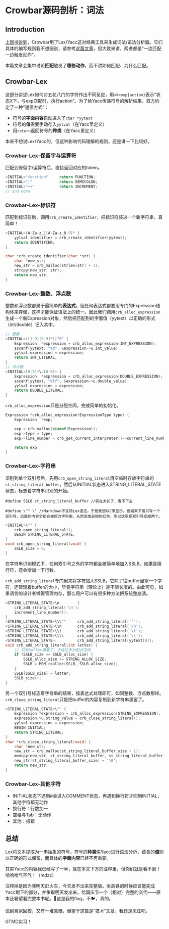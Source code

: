 # Crowbar源码剖析：词法

## Introduction

[上回书说到](https://daichao1997.github.io/Crowbar源码剖析：总体框架.html)，Crowbar用了Lex/Yacc这对经典工具来生成词法/语法分析器。它们具体的编写规则我不想细说，请参考[这篇文章](https://segmentfault.com/a/1190000000396608)，但大致来讲，两者都是“一边匹配一边触发动作”。

本篇文章会集中讨论**匹配**触发了**哪些动作**，而不讲如何匹配、为什么匹配。

## Crowbar-Lex

这部分讲述Lex如何对五花八门的字符作出不同反应，用`<X>exp{action}`表示“状态X下，与exp匹配时，执行action”。为了给Yacc传递符号的解析结果，双方约定了一种“通信方式”：

- 符号的**字面内容**自动进入了`char *yytext`
- 符号的**值**需要手动存入`yylval`（在Yacc里定义）
- 用`return`返回符号的**种类**（在Yacc里定义）

本来不想说Lex/Yacc的，但这种影响代码理解的规则，还是讲一下比较好。

### Crowbar-Lex-保留字与运算符

匹配到保留字/运算符后，直接返回对应的token。

```c
<INITIAL>"function"     return FUNCTION;
<INITIAL>";"            return SEMICOLON;
<INITIAL>"++"           return INCREMENT;
// and more
```

### Crowbar-Lex-标识符

匹配到标识符后，调用`crb_create_identifier`，把标识符装进一个新字符串。真简单！

```c
<INITIAL>[A-Za-z_][A-Za-z_0-9]* {
    yylval.identifier = crb_create_identifier(yytext);
    return IDENTIFIER;
}

char *crb_create_identifier(char *str) {
    char *new_str;
    new_str = crb_malloc(strlen(str) + 1);
    strcpy(new_str, str);
    return new_str;
}
```

### Crowbar-Lex-整数、浮点数

整数和浮点数都属于最简单的**表达式**，但任何表达式都要用专门的Expression结构体来存储，这样才能保证语法上的统一。因此我们调用`crb_alloc_expression`生成一个新Expression对象，然后把匹配到的字面值（yytext）以正确的形式（int/double）记入其中。

```c
// 整数
<INITIAL>([1-9][0-9]*)|"0" {
    Expression  *expression = crb_alloc_expression(INT_EXPRESSION);
    sscanf(yytext, "%d", &expression->u.int_value);
    yylval.expression = expression;
    return INT_LITERAL;
}
// 浮点数
<INITIAL>[0-9]+\.[0-9]+ {
    Expression  *expression = crb_alloc_expression(DOUBLE_EXPRESSION);
    sscanf(yytext, "%lf", &expression->u.double_value);
    yylval.expression = expression;
    return DOUBLE_LITERAL;
}
```

`crb_alloc_expression`只是分配空间，完成简单的初始化。

```c
Expression *crb_alloc_expression(ExpressionType type) {
    Expression  *exp;

    exp = crb_malloc(sizeof(Expression));
    exp->type = type;
    exp->line_number = crb_get_current_interpreter()->current_line_number;

    return exp;
}
```

### Crowbar-Lex-字符串

识别到单个双引号后，先用`crb_open_string_literal`清空临时存放字符串的`st_string_literal_buffer`，然后从INITIAL状态进入STRING_LITERAL_STATE状态，标志着字符串识别的开始。

`#define SSLB st_string_literal_buffer //实在太长了，看不下去`

`#define \"" \" //Markdown不支持Lex语法，于是我想以C来显示。但如果下面只写一个双引号，后面的内容全都会被视为字符串，从而变成丑陋的红色，所以这里把双引号变成两个。`

```c
<INITIAL>\"" {
    crb_open_string_literal();
    BEGIN STRING_LITERAL_STATE;
}
void crb_open_string_literal(void) {
    SSLB_size = 0;
}
```

在字符串识别模式下，任何双引号之外的字符都会被简单地加入SSLB。如果是换行符，还会增加一下行数。

`crb_add_string_literal`专门用来将字符加入SSLB，它除了往buffer里塞一个字符，还管理着buffer的大小，毕竟字符串（理论上）是不限长度的。由此可见，如果语言的设计者懒得管理内存，那么用户可以有很多种方法把系统整崩溃。

```c
<STRING_LITERAL_STATE>\n        {
    crb_add_string_literal('\n');
    increment_line_number();
}
<STRING_LITERAL_STATE>\\\""     crb_add_string_literal('"');
<STRING_LITERAL_STATE>\\n       crb_add_string_literal('\n');
<STRING_LITERAL_STATE>\\t       crb_add_string_literal('\t');
<STRING_LITERAL_STATE>\\\\      crb_add_string_literal('\\');
<STRING_LITERAL_STATE>.         crb_add_string_literal(yytext[0]);
void crb_add_string_literal(int letter) {
	// 只有buffer满载了，才给它多分配点空间
    if (SSLB_size == SSLB_alloc_size) {
        SSLB_alloc_size += STRING_ALLOC_SIZE;
        SSLB = MEM_realloc(SSLB, SSLB_alloc_size);
    }
    SSLB[SSLB_size] = letter;
    SSLB_size++;
}
```

另一个双引号标志着字符串的结束，按表达式处理即可，如同整数、浮点数那样。`crb_close_string_literal`只是把buffer的内容复制到新字符串里罢了。

```c
<STRING_LITERAL_STATE>\"" {
    Expression *expression = crb_alloc_expression(STRING_EXPRESSION);
    expression->u.string_value = crb_close_string_literal();
    yylval.expression = expression;
    BEGIN INITIAL;
    return STRING_LITERAL;
}
char *crb_close_string_literal(void) {
    char *new_str;
    new_str = crb_malloc(st_string_literal_buffer_size + 1);
    memcpy(new_str, st_string_literal_buffer, st_string_literal_buffer_size);
    new_str[st_string_literal_buffer_size] = '\0';
    return new_str;
}
```

### Crowbar-Lex-其他字符

- INITIAL状态下遇到\#会进入COMMENT状态，再遇到换行符才回到INITIAL，其他字符都无动作
- 换行符：行数加一
- 空格与Tab：无动作
- 其他：报错

## 总结

Lex将文本提取为一串抽象的符号。符号的**种类**供Yacc进行语法分析，蕴含的**值**则以正确的形式保留，而具体的**字面内容**已经不再重要。

其实Yacc的内容我已经写了一半，就在本文下方的注释里，但你们就是看不到！哈哈哈气不气！（mdzz）

注释掉是因为我明天赶火车，今天发不出来完整版。坐高铁的时候应该能完成Yacc剩下的部分，并争取明天发出来，给国庆节一个（相对）完整的交代——原本还奢望看完整本书呢。🚩这是我的flag，不🐦，真的。

说到离家回校，又有一堆感慨，但鉴于这篇是“技术”文章，我还是忍住吧。

GTMD实习！